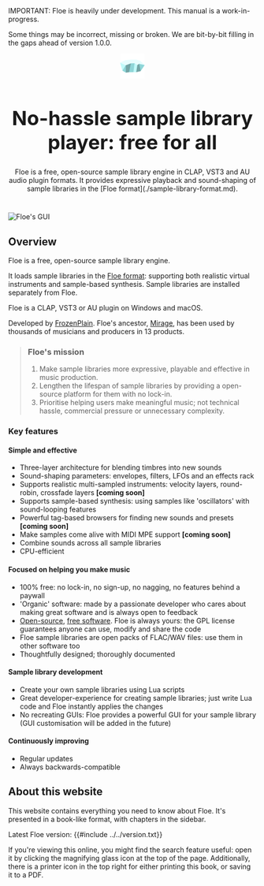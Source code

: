 <!--
SPDX-FileCopyrightText: 2024 Sam Windell
SPDX-License-Identifier: GPL-3.0-or-later
-->

<div class="warning">
IMPORTANT: Floe is heavily under development. This manual is a work-in-progress.

Some things may be incorrect, missing or broken. We are bit-by-bit filling in the gaps ahead of version 1.0.0.

</div>

<style>
.logo-image {
  display: block;
  margin-left: auto;
  margin-right: auto;
  width: 10%;
}
</style>

<img class="logo-image" src="https://raw.githubusercontent.com/Floe-Project/Floe-Logos/main/icon.svg" alt="Floe logo">

<h1 style="text-align:center; font-size: 40px">No-hassle sample library player: free for all</h1>
<p style="text-align:center; margin-bottom: 40px;">Floe is a free, open-source sample library engine in CLAP, VST3 and AU audio plugin formats. It provides expressive playback and sound-shaping of sample libraries in the [Floe format](./sample-library-format.md).</p>

![Floe's GUI](https://frozenplain.com/wp-content/uploads/2019/09/wraith-2.jpg)

## Overview

Floe is a free, open-source sample library engine.

It loads sample libraries in the [Floe format](./sample-library-format.md): supporting both realistic virtual instruments and sample-based synthesis. Sample libraries are installed separately from Floe.

Floe is a CLAP, VST3 or AU plugin on <i class="fa fa-windows"></i> Windows and <i class="fa fa-apple"></i> macOS.

Developed by [FrozenPlain](https://frozenplain.com). Floe's ancestor, [Mirage](./mirage.md), has been used by thousands of musicians and producers in 13 products.

> ### Floe's mission
> 1. Make sample libraries more expressive, playable and effective in music production.
> 1. Lengthen the lifespan of sample libraries by providing a open-source platform for them with no lock-in.
> 1. Prioritise helping users make meaningful music; not technical hassle, commercial pressure or unnecessary complexity.

### Key features

#### Simple and effective 
- Three-layer architecture for blending timbres into new sounds
- Sound-shaping parameters: envelopes, filters, LFOs and an effects rack
- Supports realistic multi-sampled instruments: velocity layers, round-robin, crossfade layers **[coming soon]**
- Supports sample-based synthesis: using samples like 'oscillators' with sound-looping features
- Powerful tag-based browsers for finding new sounds and presets **[coming soon]**
- Make samples come alive with MIDI MPE support **[coming soon]**
- Combine sounds across all sample libraries
- CPU-efficient

#### Focused on helping you make music
- 100% free: no lock-in, no sign-up, no nagging, no features behind a paywall
- 'Organic' software: made by a passionate developer who cares about making great software and is always open to feedback
- [Open-source](https://github.com/Floe-Project/Floe), [free software](https://fsfe.org/freesoftware/freesoftware.en.html). Floe is always yours: the GPL license guarantees anyone can use, modify and share the code
- Floe sample libraries are open packs of FLAC/WAV files: use them in other software too
- Thoughtfully designed; thoroughly documented

#### Sample library development
- Create your own sample libraries using Lua scripts
- Great developer-experience for creating sample libraries; just write Lua code and Floe instantly applies the changes
- No recreating GUIs: Floe provides a powerful GUI for your sample library (GUI customisation will be added in the future)

#### Continuously improving
- Regular updates 
- Always backwards-compatible


## About this website
This website contains everything you need to know about Floe. It's presented in a book-like format, with chapters in the sidebar. 

Latest Floe version: {{#include ../../version.txt}}

If you're viewing this online, you might find the search feature useful: open it by clicking the magnifying glass icon at the top of the page. Additionally, there is a printer icon in the top right for either printing this book, or saving it to a PDF.

